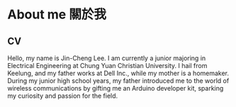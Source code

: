 # About me 關於我


## CV
Hello, my name is Jin-Cheng Lee. I am currently a junior majoring in Electrical Engineering at Chung Yuan Christian University. I hail from Keelung, and my father works at Dell Inc., while my mother is a homemaker. During my junior high school years, my father introduced me to the world of wireless communications by gifting me an Arduino developer kit, sparking my curiosity and passion for the field.


  


